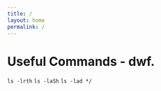 ```yaml
---
title: /
layout: home
permalink: /
---
```


# Useful Commands - dwf.

`ls -lrth`
`ls -laSh`
`ls -lad */`



